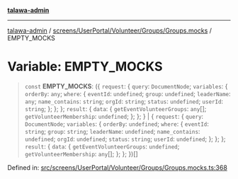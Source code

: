 [**talawa-admin**](../../../../../../README.md)

***

[talawa-admin](../../../../../../README.md) / [screens/UserPortal/Volunteer/Groups/Groups.mocks](../README.md) / EMPTY\_MOCKS

# Variable: EMPTY\_MOCKS

> `const` **EMPTY\_MOCKS**: (\{ `request`: \{ `query`: `DocumentNode`; `variables`: \{ `orderBy`: `any`; `where`: \{ `eventId`: `undefined`; `group`: `undefined`; `leaderName`: `any`; `name_contains`: `string`; `orgId`: `string`; `status`: `undefined`; `userId`: `string`; \}; \}; \}; `result`: \{ `data`: \{ `getEventVolunteerGroups`: `any`[]; `getVolunteerMembership`: `undefined`; \}; \}; \} \| \{ `request`: \{ `query`: `DocumentNode`; `variables`: \{ `orderBy`: `undefined`; `where`: \{ `eventId`: `string`; `group`: `string`; `leaderName`: `undefined`; `name_contains`: `undefined`; `orgId`: `undefined`; `status`: `string`; `userId`: `undefined`; \}; \}; \}; `result`: \{ `data`: \{ `getEventVolunteerGroups`: `undefined`; `getVolunteerMembership`: `any`[]; \}; \}; \})[]

Defined in: [src/screens/UserPortal/Volunteer/Groups/Groups.mocks.ts:368](https://github.com/gautam-divyanshu/talawa-admin/blob/2490b2ea9583ec972ca984b1d93932def1c9f92b/src/screens/UserPortal/Volunteer/Groups/Groups.mocks.ts#L368)
